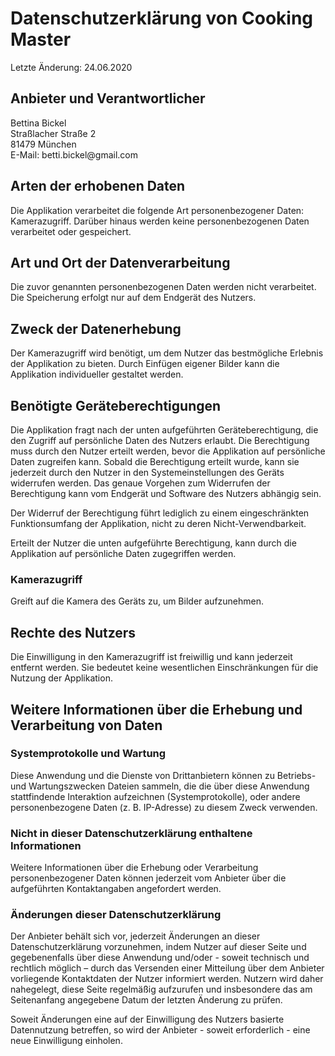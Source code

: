 <head>
  <meta charset="utf-8">
  <meta name="description" content="">
  <link rel="icon" href="favicon.ico" />
  <meta name="viewport" content="width=device-width, initial-scale=1">

  <link rel="manifest" href="site.webmanifest">
  <link rel="apple-touch-icon" href="logo192.png" />

  <!-- css -->
  <link rel="stylesheet" href="https://cdnjs.cloudflare.com/ajax/libs/materialize/1.0.0/css/materialize.min.css">
  <link rel="stylesheet" href="css/main.css?v=1.3">

  <!-- fonts -->
  <link href="https://fonts.googleapis.com/icon?family=Material+Icons" rel="stylesheet">
  <link href="https://fonts.googleapis.com/css?family=Neucha&display=swap" rel="stylesheet">

  <meta name="theme-color" content="#D92C60">
</head>

<body>
<h1>Datenschutzerklärung von Cooking Master</h1>
<p>Letzte Änderung: 24.06.2020</p>
<h2>Anbieter und Verantwortlicher</h2>
<p>Bettina Bickel<br>
Straßlacher Straße 2<br>
81479 München<br>
E-Mail: betti.bickel@gmail.com</p>
<h2>Arten der erhobenen Daten</h2>
<p>Die Applikation verarbeitet die folgende Art personenbezogener Daten: Kamerazugriff. Darüber hinaus werden keine personenbezogenen Daten verarbeitet oder gespeichert.</p>
<h2>Art und Ort der Datenverarbeitung</h2>
<p>Die zuvor genannten personenbezogenen Daten werden nicht verarbeitet. Die Speicherung erfolgt nur auf dem Endgerät des Nutzers.</p>
<h2>Zweck der Datenerhebung</h2>
<p>Der Kamerazugriff wird benötigt, um dem Nutzer das bestmögliche Erlebnis der Applikation zu bieten. Durch Einfügen eigener Bilder kann die Applikation individueller gestaltet werden.</p>
<h2>Benötigte Geräteberechtigungen</h2>
<p>Die Applikation fragt nach der unten aufgeführten Geräteberechtigung, die den Zugriff auf persönliche Daten des Nutzers erlaubt. Die Berechtigung muss durch den Nutzer erteilt werden, bevor die Applikation auf persönliche Daten zugreifen kann. Sobald die Berechtigung erteilt wurde, kann sie jederzeit durch den Nutzer in den Systemeinstellungen des Geräts widerrufen werden. Das genaue Vorgehen zum Widerrufen der Berechtigung kann vom Endgerät und Software des Nutzers abhängig sein.</p>
<p>Der Widerruf der Berechtigung führt lediglich zu einem eingeschränkten Funktionsumfang der Applikation, nicht zu deren Nicht-Verwendbarkeit.</p>
<p>Erteilt der Nutzer die unten aufgeführte Berechtigung, kann durch die Applikation auf persönliche Daten zugegriffen werden.</p>
<h3>Kamerazugriff</h3>
<p>Greift auf die Kamera des Geräts zu, um Bilder aufzunehmen.</p>
<h2>Rechte des Nutzers</h2>
<p>Die Einwilligung in den Kamerazugriff ist freiwillig und kann jederzeit entfernt werden. Sie bedeutet keine wesentlichen Einschränkungen für die Nutzung der Applikation.</p>
<h2>Weitere Informationen über die Erhebung und Verarbeitung von Daten</h2>
<h3>Systemprotokolle und Wartung</h3>
<p>Diese Anwendung und die Dienste von Drittanbietern können zu Betriebs- und Wartungszwecken Dateien sammeln, die die über diese Anwendung stattfindende Interaktion aufzeichnen (Systemprotokolle), oder andere personenbezogene Daten (z. B. IP-Adresse) zu diesem Zweck verwenden.</p>
<h3>Nicht in dieser Datenschutzerklärung enthaltene Informationen</h3>
<p>Weitere Informationen über die Erhebung oder Verarbeitung personenbezogener Daten können jederzeit vom Anbieter über die aufgeführten Kontaktangaben angefordert werden.</p>
<h3>Änderungen dieser Datenschutzerklärung</h3>
<p>Der Anbieter behält sich vor, jederzeit Änderungen an dieser Datenschutzerklärung vorzunehmen, indem Nutzer auf dieser Seite und gegebenenfalls über diese Anwendung und/oder - soweit technisch und rechtlich möglich – durch das Versenden einer Mitteilung über dem Anbieter vorliegende Kontaktdaten der Nutzer informiert werden. Nutzern wird daher nahegelegt, diese Seite regelmäßig aufzurufen und insbesondere das am Seitenanfang angegebene Datum der letzten Änderung zu prüfen.</p>
<p>Soweit Änderungen eine auf der Einwilligung des Nutzers basierte Datennutzung betreffen, so wird der Anbieter - soweit erforderlich - eine neue Einwilligung einholen.</p>
</body>
